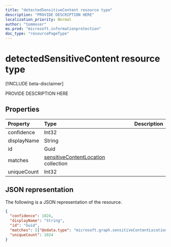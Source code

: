 ```yaml
---
title: "detectedSensitiveContent resource type"
description: "PROVIDE DESCRIPTION HERE"
localization_priority: Normal
author: "tommoser"
ms.prod: "microsoft.informationprotection"
doc_type: "resourcePageType"
---
```


# detectedSensitiveContent resource type

[!INCLUDE beta-disclaimer]

PROVIDE DESCRIPTION HERE

## Properties

| Property     | Type        | Description |
|:-------------|:------------|:------------|
|confidence|Int32||
|displayName|String||
|id|Guid||
|matches|[sensitiveContentLocation](sensitivecontentlocation.md) collection||
|uniqueCount|Int32||

## JSON representation

The following is a JSON representation of the resource.

<!-- {
  "blockType": "resource",
  "optionalProperties": [

  ],
  "@odata.type": "microsoft.graph.detectedSensitiveContent",
  "baseType": null
}-->

```json
{
  "confidence": 1024,
  "displayName": "String",
  "id": "Guid",
  "matches": [{"@odata.type": "microsoft.graph.sensitiveContentLocation"}],
  "uniqueCount": 1024
}
```

<!-- uuid: 16cd6b66-4b1a-43a1-adaf-3a886856ed98
2019-02-04 14:57:30 UTC -->
<!-- {
  "type": "#page.annotation",
  "description": "detectedSensitiveContent resource",
  "keywords": "",
  "section": "documentation",
  "tocPath": ""
}-->